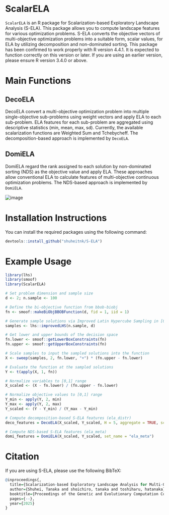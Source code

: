 # ScalarELA

`ScalarELA` is an R package for Scalarization-based Exploratory Landscape Analysis (S-ELA). This package allows you to compute landscape features for various optimization problems. 
S-ELA converts the objective vectors of multi-objective optimization problems into a suitable form, scalar values, for ELA by utilizing decomposition and non-dominated sorting. 
This package has been confirmed to work properly with R version 4.4.1. It is expected to function correctly on this version or later. 
If you are using an earlier version, please ensure R version 3.4.0 or above. 

# Main Functions
## DecoELA
DecoELA convert a multi-objective optimization problem into multiple single-objective sub-problems using weight vectors and apply ELA to each sub-problem. ELA features for each sub-problem are aggregated using descriptive statistics (min, mean, max, sd). Currently, the available scalarization functions are Weighted Sum and Tchebycheff. The decomposition-based approach is implemented by `DecoELA`.
## DomiELA
DomiELA  regard the rank assigned to each solution by non-dominated sorting (NDS) as the objective value and apply ELA. These approaches allow conventional ELA to calculate features of multi-objective continuous optimization problems. The NDS-based approach is implemented by `DomiELA`.

![image](https://github.com/user-attachments/assets/df71a88e-cd1e-44ba-bb1e-da10dba08ffb)


# Installation Instructions

You can install the required packages using the following command:

```r
devtools::install_github("shuheitnk/S-ELA")
```

# Example Usage

```r
library(lhs)
library(smoof)
library(ScalarELA)

# Set problem dimension and sample size
d <- 2; n.sample <- 100

# Define the bi-objective function from bbob-biobj
fn <- smoof::makeBiObjBBOBFunction(d, fid = 1, iid = 1)

# Generate sample solutions via Improved Latin Hypercube Sampling in [0,1]^d
samples <- lhs::improvedLHS(n.sample, d)

# Get lower and upper bounds of the decision space
fn.lower <- smoof::getLowerBoxConstraints(fn)
fn.upper <- smoof::getUpperBoxConstraints(fn)

# Scale samples to input the sampled solutions into the function
X <- sweep(samples, 2, fn.lower, "+") * (fn.upper - fn.lower)

# Evaluate the function at the sampled solutions
Y <- t(apply(X, 1, fn))

# Normalize variables to [0,1] range
X_scaled <- (X - fn.lower) / (fn.upper - fn.lower)

# Normalize objective values to [0,1] range
Y_min <- apply(Y, 2, min)
Y_max <- apply(Y, 2, max)
Y_scaled <- (Y - Y_min) / (Y_max - Y_min)

# Compute decomposition-based S-ELA features (ela_distr)
deco_features = DecoELA(X_scaled, Y_scaled, H = 5, aggregate = TRUE, scalar_func = "weightedsum", set_name = "ela_distr")

# Compute NDS-based S-ELA features (ela_meta)
domi_features = DomiELA(X_scaled, Y_scaled, set_name = "ela_meta")
```

# Citation

If you are using S-ELA, please use the following BibTeX:

```r
@inproceedings{,
  title={Scalarization-based Exploratory Landscape Analysis for Multi-Objective Continuous Optimization Problems},
  author={Shuhei, Tanaka and shoichiro, tanaka and toshiharu, hatanaka},
  booktitle={Proceedings of the Genetic and Evolutionary Computation Conference},
  pages={--},
  year={2025}
}
```
